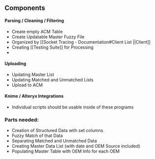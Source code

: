
## Components

#### Parsing / Cleaning / Filtering
- Create empty ACM Table
- Create Updatable Master Fuzzy File
- Organized by [[Socket Tracing - Documentation#Client List ||Client]]
- Creating [[Testing Suite]] for Processing
- 
#### Uploading
- Updating Master List
- Updating Matched and Unmatched Lists
- Upload to ACM

#### Knime / Alteryx Integrations
- Individual scripts should be usable inside of these programs

### Parts needed:

- Creation of Structured Data with set columns
- Fuzzy Match of that Data
- Separating Matched and Unmatched Data
- Creating Master Data List (with date and OEM Source included)
- Populating Master Table with OEM Info for each OEM

